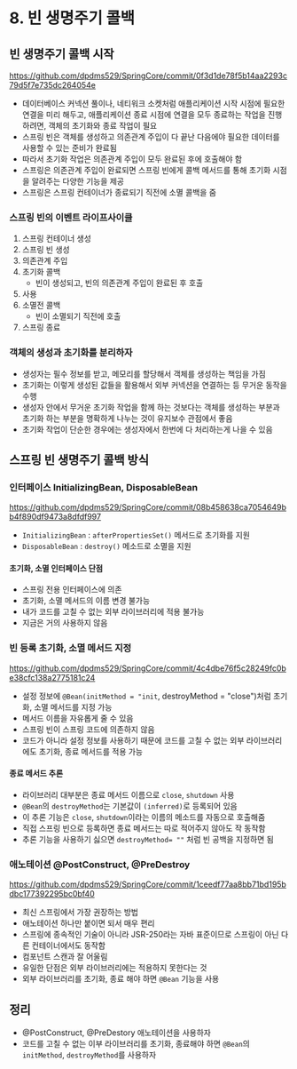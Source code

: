 # 8. 빈 생명주기 콜백

## 빈 생명주기 콜백 시작
<https://github.com/dpdms529/SpringCore/commit/0f3d1de78f5b14aa2293c79d5f7e735dc264054e>

- 데이터베이스 커넥션 풀이나, 네티워크 소켓처럼 애플리케이션 시작 시점에 필요한 연결을 미리 해두고, 애플리케이션 종료 시점에 연결을 모두 종료하는 작업을 진행하려면, 객체의 초기화와 종료 작업이 필요
- 스프링 빈은 객체를 생성하고 의존관계 주입이 다 끝난 다음에야 필요한 데이터를 사용할 수 있는 준비가 완료됨
- 따라서 초기화 작업은 의존관계 주입이 모두 완료된 후에 호출해야 함
- 스프링은 의존관계 주입이 완료되면 스프링 빈에게 콜백 메서드를 통해 초기화 시점을 알려주는 다양한 기능을 제공
- 스프링은 스프링 컨테이너가 종료되기 직전에 소멸 콜백을 줌

### 스프링 빈의 이벤트 라이프사이클
1. 스프링 컨테이너 생성
2. 스프링 빈 생성
3. 의존관계 주입
4. 초기화 콜백
    - 빈이 생성되고, 빈의 의존관계 주입이 완료된 후 호출
5. 사용
6. 소멸전 콜백
   - 빈이 소멸되기 직전에 호출
7. 스프링 종료

### 객체의 생성과 초기화를 분리하자
- 생성자는 필수 정보를 받고, 메모리를 할당해서 객체를 생성하는 책임을 가짐
- 초기화는 이렇게 생성된 값들을 활용해서 외부 커넥션을 연결하는 등 무거운 동작을 수행
- 생성자 안에서 무거운 초기화 작업을 함께 하는 것보다는 객체를 생성하는 부분과 초기화 하는 부분을 명확하게 나누는 것이 유지보수 관점에서 좋음
- 초기화 작업이 단순한 경우에는 생성자에서 한번에 다 처리하는게 나을 수 있음

## 스프링 빈 생명주기 콜백 방식

### 인터페이스 InitializingBean, DisposableBean
<https://github.com/dpdms529/SpringCore/commit/08b458638ca7054649bb4f890df9473a8dfdf997>

- `InitializingBean` : `afterPropertiesSet()` 메서드로 초기화를 지원
- `DisposableBean` : `destroy()` 메소드로 소멸을 지원

#### 초기화, 소멸 인터페이스 단점
- 스프링 전용 인터페이스에 의존
- 초기화, 소멸 메서드의 이름 변경 불가능
- 내가 코드를 고칠 수 없는 외부 라이브러리에 적용 불가능
- 지금은 거의 사용하지 않음

### 빈 등록 초기화, 소멸 메서드 지정
<https://github.com/dpdms529/SpringCore/commit/4c4dbe76f5c28249fc0be38cfc138a2775181c24>

- 설정 정보에 `@Bean(initMethod = "init`, destroyMethod = "close")처럼 초기화, 소멸 메서드를 지정 가능
- 메서드 이름을 자유롭게 줄 수 있음
- 스프링 빈이 스프링 코드에 의존하지 않음
- 코드가 아니라 설정 정보를 사용하기 때문에 코드를 고칠 수 없는 외부 라이브러리에도 초기화, 종료 메서드를 적용 가능

#### 종료 메서드 추론
- 라이브러리 대부분은 종료 메서드 이름으로 `close`, `shutdown` 사용
- `@Bean`의 `destroyMethod`는 기본값이 `(inferred)`로 등록되어 있음
- 이 추론 기능은 `close`, `shutdown`이라는 이름의 메소드를 자동으로 호출해줌
- 직접 스프링 빈으로 등록하면 종료 메서드는 따로 적어주지 않아도 작 동작함
- 추론 기능을 사용하기 싫으면 `destroyMethod= ""` 처럼 빈 공백을 지정하면 됨

### 애노테이션 @PostConstruct, @PreDestroy
<https://github.com/dpdms529/SpringCore/commit/1ceedf77aa8bb71bd195bdbc177392295bc0bf40>

- 최신 스프링에서 가장 권장하는 방법
- 애노테이션 하나만 붙이면 되서 매우 편리
- 스프링에 종속적인 기술이 아니라 JSR-250라는 자바 표준이므로 스프링이 아닌 다른 컨테이너에서도 동작함
- 컴포넌트 스캔과 잘 어울림
- 유일한 단점은 외부 라이브러리에는 적용하지 못한다는 것
- 외부 라이브러리를 초기화, 종료 해야 하면 `@Bean` 기능을 사용

## 정리
- @PostConstruct, @PreDestory 애노테이션을 사용하자
- 코드를 고칠 수 없는 이부 라이브러리를 초기화, 종료해야 하면 `@Bean`의 `initMethod`, `destroyMethod`를 사용하자
